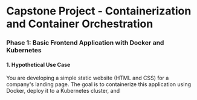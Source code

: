 # Capstone Project - Containerization and Container Orchestration

### Phase 1: Basic Frontend Application with Docker and Kubernetes

#### 1. Hypothetical Use Case
You are developing a simple static website (HTML and CSS) for a company's landing page. The goal is to containerize this application using Docker, deploy it to a Kubernetes cluster, and 
